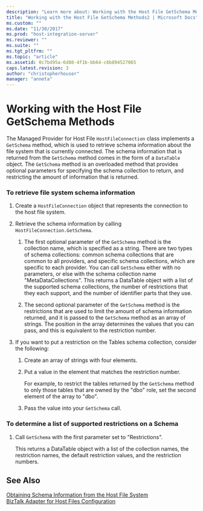 ```yaml
---
description: "Learn more about: Working with the Host File GetSchema Methods"
title: "Working with the Host File GetSchema Methods2 | Microsoft Docs"
ms.custom: ""
ms.date: "11/30/2017"
ms.prod: "host-integration-server"
ms.reviewer: ""
ms.suite: ""
ms.tgt_pltfrm: ""
ms.topic: "article"
ms.assetid: 0c7bd95a-6d88-4f1b-bb64-c6b894527065
caps.latest.revision: 3
author: "christopherhouser"
manager: "anneta"
---
```

# Working with the Host File GetSchema Methods
The Managed Provider for Host File `HostFileConnection` class implements a `GetSchema` method, which is used to retrieve schema information about the file system that is currently connected. The schema information that is returned from the `GetSchema` method comes in the form of a `DataTable` object. The `GetSchema` method is an overloaded method that provides optional parameters for specifying the schema collection to return, and restricting the amount of information that is returned.  
  
### To retrieve file system schema information  
  
1.  Create a `HostFileConnection` object that represents the connection to the host file system.  
  
2.  Retrieve the schema information by calling `HostFileConnection.GetSchema`.  
  
    1.  The first optional parameter of the `GetSchema` method is the collection name, which is specified as a string. There are two types of schema collections: common schema collections that are common to all providers, and specific schema collections, which are specific to each provider. You can call `GetSchema` either with no parameters, or else with the schema collection name "MetaDataCollections". This returns a DataTable object with a list of the supported schema collections, the number of restrictions that they each support, and the number of identifier parts that they use.  
  
    2.  The second optional parameter of the `GetSchema` method is the restrictions that are used to limit the amount of schema information returned, and it is passed to the `GetSchema` method as an array of strings. The position in the array determines the values that you can pass, and this is equivalent to the restriction number.  
  
3.  If you want to put a restriction on the Tables schema collection, consider the following:  
  
    1.  Create an array of strings with four elements.  
  
    2.  Put a value in the element that matches the restriction number.  
  
         For example, to restrict the tables returned by the `GetSchema` method to only those tables that are owned by the "dbo" role, set the second element of the array to "dbo".  
  
    3.  Pass the value into your `GetSchema` call.  
  
### To determine a list of supported restrictions on a Schema  
  
1.  Call `GetSchema` with the first parameter set to "Restrictions".  
  
     This returns a DataTable object with a list of the collection names, the restriction names, the default restriction values, and the restriction numbers.  
  
## See Also  
 [Obtaining Schema Information from the Host File System](../core/obtaining-schema-information-from-the-host-file-system1.md)   
 [BizTalk Adapter for Host Files Configuration](./biztalk-adapter-for-host-files-configuration1.md)
